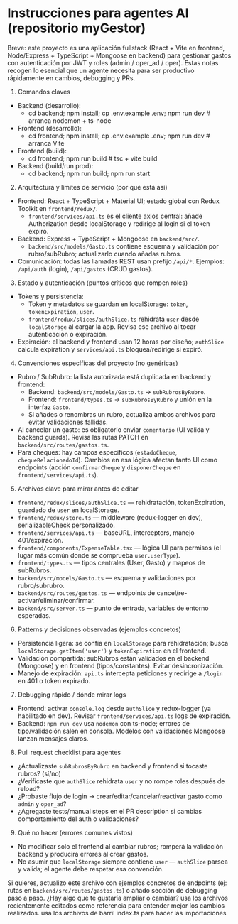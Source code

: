 # Instrucciones para agentes AI (repositorio myGestor)

Breve: este proyecto es una aplicación fullstack (React + Vite en frontend, Node/Express + TypeScript + Mongoose en backend) para gestionar gastos con autenticación por JWT y roles (admin / oper_ad / oper). Estas notas recogen lo esencial que un agente necesita para ser productivo rápidamente en cambios, debugging y PRs.

1) Comandos claves
  - Backend (desarrollo):
    - cd backend; npm install; cp .env.example .env; npm run dev  # arranca nodemon + ts-node
  - Frontend (desarrollo):
    - cd frontend; npm install; cp .env.example .env; npm run dev  # arranca Vite
  - Frontend (build):
    - cd frontend; npm run build  # tsc + vite build
  - Backend (build/run prod):
    - cd backend; npm run build; npm run start

2) Arquitectura y límites de servicio (por qué está así)
  - Frontend: React + TypeScript + Material UI; estado global con Redux Toolkit en `frontend/redux/`.
    - `frontend/services/api.ts` es el cliente axios central: añade Authorization desde localStorage y redirige al login si el token expiró.
  - Backend: Express + TypeScript + Mongoose en `backend/src/`.
    - `backend/src/models/Gasto.ts` contiene esquema y validación por rubro/subRubro; actualizarlo cuando añadas rubros.
  - Comunicación: todas las llamadas REST usan prefijo `/api/*`. Ejemplos: `/api/auth` (login), `/api/gastos` (CRUD gastos).

3) Estado y autenticación (puntos críticos que rompen roles)
  - Tokens y persistencia:
    - Token y metadatos se guardan en localStorage: `token`, `tokenExpiration`, `user`.
    - `frontend/redux/slices/authSlice.ts` rehidrata `user` desde `localStorage` al cargar la app. Revisa ese archivo al tocar autenticación o expiración.
  - Expiración: el backend y frontend usan 12 horas por diseño; `authSlice` calcula expiration y `services/api.ts` bloquea/redirige si expiró.

4) Convenciones específicas del proyecto (no genéricas)
  - Rubro / SubRubro: la lista autorizada está duplicada en backend y frontend:
    - Backend: `backend/src/models/Gasto.ts` -> `subRubrosByRubro`.
    - Frontend: `frontend/types.ts` -> `subRubrosByRubro` y unión en la interfaz `Gasto`.
    - Si añades o renombras un rubro, actualiza ambos archivos para evitar validaciones fallidas.
  - Al cancelar un gasto: es obligatorio enviar `comentario` (UI valida y backend guarda). Revisa las rutas PATCH en `backend/src/routes/gastos.ts`.
  - Para cheques: hay campos específicos (`estadoCheque`, `chequeRelacionadoId`). Cambios en esa lógica afectan tanto UI como endpoints (acción `confirmarCheque` y `disponerCheque` en `frontend/services/api.ts`).

5) Archivos clave para mirar antes de editar
  - `frontend/redux/slices/authSlice.ts` — rehidratación, tokenExpiration, guardado de `user` en localStorage.
  - `frontend/redux/store.ts` — middleware (redux-logger en dev), serializableCheck personalizado.
  - `frontend/services/api.ts` — baseURL, interceptors, manejo 401/expiración.
  - `frontend/components/ExpenseTable.tsx` — lógica UI para permisos (el lugar más común donde se comprueba `user.userType`).
  - `frontend/types.ts` — tipos centrales (User, Gasto) y mapeos de subRubros.
  - `backend/src/models/Gasto.ts` — esquema y validaciones por rubro/subrubro.
  - `backend/src/routes/gastos.ts` — endpoints de cancel/re-activar/eliminar/confirmar.
  - `backend/src/server.ts` — punto de entrada, variables de entorno esperadas.

6) Patterns y decisiones observadas (ejemplos concretos)
  - Persistencia ligera: se confía en `localStorage` para rehidratación; busca `localStorage.getItem('user')` y `tokenExpiration` en el frontend.
  - Validación compartida: subRubros están validados en el backend (Mongoose) y en frontend (tipos/constantes). Evitar desincronización.
  - Manejo de expiración: `api.ts` intercepta peticiones y redirige a `/login` en 401 o token expirado.

7) Debugging rápido / dónde mirar logs
  - Frontend: activar `console.log` desde `authSlice` y redux-logger (ya habilitado en dev). Revisar `frontend/services/api.ts` logs de expiración.
  - Backend: `npm run dev` usa `nodemon` con ts-node; errores de tipo/validación salen en consola. Modelos con validaciones Mongoose lanzan mensajes claros.

8) Pull request checklist para agentes
  - ¿Actualizaste `subRubrosByRubro` en backend y frontend si tocaste rubros? (sí/no)
  - ¿Verificaste que `authSlice` rehidrata `user` y no rompe roles después de reload?
  - ¿Probaste flujo de login -> crear/editar/cancelar/reactivar gasto como `admin` y `oper_ad`?
  - ¿Agregaste tests/manual steps en el PR description si cambias comportamiento del auth o validaciones?

9) Qué no hacer (errores comunes vistos)
  - No modificar solo el frontend al cambiar rubros; romperá la validación backend y producirá errores al crear gastos.
  - No asumir que `localStorage` siempre contiene `user` — `authSlice` parsea y valida; el agente debe respetar esa convención.

Si quieres, actualizo este archivo con ejemplos concretos de endpoints (ej: rutas en `backend/src/routes/gastos.ts`) o añado sección de debugging paso a paso. ¿Hay algo que te gustaría ampliar o cambiar?
usa los archivos recientemente editados como referencia para entender mejor los cambios realizados.
usa los archivos de barril index.ts para hacer las importaciones